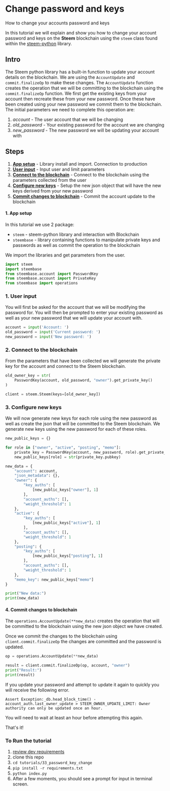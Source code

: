 # Change password and keys

How to change your accounts password and keys

In this tutorial we will explain and show you how to change your account password and keys on the **Steem** blockchain using the `steem` class found within the [steem-python](https://github.com/steemit/steem-python) library.

## Intro

The Steem python library has a built-in function to update your account details on the blockchain. We are using the `AccountUpdate` and `commit.finalizeOp` to make these changes. The `AccountUpdate` function creates the operation that we will be committing to the blockchain using the `commit.finalizeOp` function. We first get the existing keys from your account then recreate these from your new password. Once these have been created using your new password we commit them to the blockchain. The initial parameters we need to complete this operation are:

1.  _account_ - The user account that we will be changing
1.  _old_password_ - Your existing password for the account we are changing
1.  _new_password_ - The new password we will be updating your account with

## Steps

1.  [**App setup**](#setup) - Library install and import. Connection to production
1.  [**User input**](#input) - Input user and limit parameters
1.  [**Connect to the blockchain**](#connection) - Connect to the blockchain using the parameters collected from the user
1.  [**Configure new keys**](#configure) - Setup the new json object that will have the new keys derived from your new password
1.  [**Commit changes to blockchain**](#commit) - Commit the account update to the blockchain

#### 1. App setup <a name="setup"></a>

In this tutorial we use 2 package:

- `steem` - steem-python library and interaction with Blockchain
- `steembase` - library containing functions to manipulate private keys and passwords as well as commit the operation to the blockchain

We import the libraries and get parameters from the user.

```python
import steem
import steembase
from steembase.account import PasswordKey
from steembase.account import PrivateKey
from steembase import operations
```

### 1. User input<a name="input"></a>

You will first be asked for the account that we will be modifying the password for. You will then be prompted to enter your existing password as well as your new password that we will update your account with.

```python
account = input('Account: ')
old_password = input('Current password: ')
new_password = input('New password: ')
```

### 2. Connect to the blockchain<a name="connection"></a>

From the parameters that have been collected we will generate the private key for the account and connect to the Steem blockchain. 

```python
old_owner_key = str(
    PasswordKey(account, old_password, "owner").get_private_key()
)

client = steem.Steem(keys=[old_owner_key])
```

### 3. Configure new keys<a name="configure"></a>

We will now generate new keys for each role using the new password as well as create the json that will be committed to the Steem blockchain. We generate new keys using the new password for each of these roles.

```python
new_public_keys = {}

for role in ["owner", "active", "posting", "memo"]:
    private_key = PasswordKey(account, new_password, role).get_private_key()
    new_public_keys[role] = str(private_key.pubkey)

new_data = {
    "account": account,
    "json_metadata": {},
    "owner": {
        "key_auths": [
            [new_public_keys["owner"], 1]
        ],
        "account_auths": [],
        "weight_threshold": 1
    },
    "active": {
        "key_auths": [
            [new_public_keys["active"], 1]
        ],
        "account_auths": [],
        "weight_threshold": 1
    },
    "posting": {
        "key_auths": [
            [new_public_keys["posting"], 1]
        ],
        "account_auths": [],
        "weight_threshold": 1
    },
    "memo_key": new_public_keys["memo"]
}

print("New data:")
print(new_data)
```

#### 4. Commit changes to blockchain <a name="commit"></a>

The `operations.AccountUpdate(**new_data)` creates the operation that will be committed to the blockchain using the new json object we have created.

Once we commit the changes to the blockchain using `client.commit.finalizeOp` the changes are committed and the password is updated.

```python
op = operations.AccountUpdate(**new_data)

result = client.commit.finalizeOp(op, account, "owner")
print("Result:")
print(result)
```

If you update your password and attempt to update it again to quickly you will receive the following error.

```
Assert Exception:_db.head_block_time() - account_auth.last_owner_update > STEEM_OWNER_UPDATE_LIMIT: Owner authority can only be updated once an hour.
```

You will need to wait at least an hour before attempting this again.

That's it!

### To Run the tutorial

1.  [review dev requirements](../00_getting_started)
1.  clone this repo
1.  `cd tutorials/33_password_key_change`
1.  `pip install -r requirements.txt`
1.  `python index.py`
1.  After a few moments, you should see a prompt for input in terminal screen.